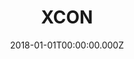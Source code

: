 ---
title: XCON
metaDescription:
date: 2018-01-01T00:00:00.000Z
summary: Website for our annual conference, Bluebeam Extreme Conference. The site included information about the conference, sessions, awards, and sponsors.
link: https://www.bluebeamextreme.com/
buttonText: Visit Site
image: /static/img/projects/bluebeam/xcon.png
tags:
  - WordPress
  - HTML
  - CSS
  - jQuery
  - Gravity Forms
  - Salesforce/Pardot
---